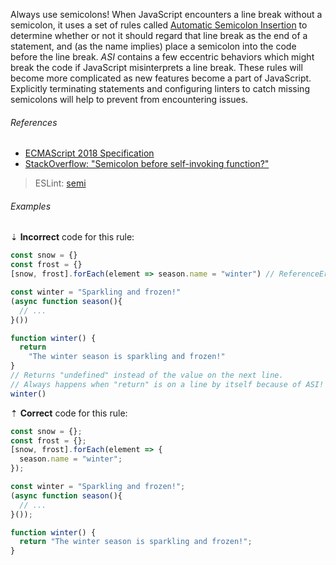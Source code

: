 Always use semicolons! When JavaScript encounters a line break without a semicolon, it uses a set of rules called [Automatic Semicolon Insertion][mdn-lexical_grammar-automatic_semicolon_insertion] to determine whether or not it should regard that line break as the end of a statement, and (as the name implies) place a semicolon into the code before the line break. _ASI_ contains a few eccentric behaviors which might break the code if JavaScript misinterprets a line break. These rules will become more complicated as new features become a part of JavaScript. Explicitly terminating statements and configuring linters to catch missing semicolons will help to prevent from encountering issues.

###### References

- [ECMAScript 2018 Specification][ref-ecma262-automatic_semicolon_insertion]
- [StackOverflow: "Semicolon before self-invoking function?"][ref-stackoverflow-self-invoking-function]

> ESLint: [semi][eslint/semi]

###### Examples

⇣ **Incorrect** code for this rule:

<!--lint disable no-missing-blank-lines-->
<!-- prettier-ignore -->
```js
const snow = {}
const frost = {}
[snow, frost].forEach(element => season.name = "winter") // ReferenceError: season is not defined
```

<!-- prettier-ignore -->
```js
const winter = "Sparkling and frozen!"
(async function season(){
  // ...
}())
```

<!-- prettier-ignore -->
```js
function winter() {
  return
    "The winter season is sparkling and frozen!"
}
// Returns "undefined" instead of the value on the next line.
// Always happens when "return" is on a line by itself because of ASI!
winter()
```

⇡ **Correct** code for this rule:

```js
const snow = {};
const frost = {};
[snow, frost].forEach(element => {
  season.name = "winter";
});
```

<!-- prettier-ignore -->
```js
const winter = "Sparkling and frozen!";
(async function season(){
  // ...
}());
```

<!--lint enable no-missing-blank-lines-->

```js
function winter() {
  return "The winter season is sparkling and frozen!";
}
```

[eslint/semi]: https://eslint.org/docs/rules/semi
[mdn-lexical_grammar-automatic_semicolon_insertion]: https://developer.mozilla.org/en-US/docs/Web/JavaScript/Reference/Lexical_grammar#Automatic_semicolon_insertion
[ref-ecma262-automatic_semicolon_insertion]: https://tc39.github.io/ecma262/#sec-automatic-semicolon-insertion
[ref-stackoverflow-self-invoking-function]: https://stackoverflow.com/questions/7365172/semicolon-before-self-invoking-function/7365214#7365214
